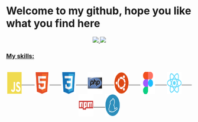  # Welcome to my github, hope you like what you find here
 
<div align="center">
  <a href="https://github.com/Chaicoo">
  <img height="180em" src="https://github-readme-stats.vercel.app/api?username=Chaicoo&show_icons=true&theme=ocean_dark&include_all_commits=true&count_private=true"/>
  <img height="180em" src="https://github-readme-stats.vercel.app/api/top-langs/?username=Chaicoo&layout=compact&langs_count=7&theme=ocean_dark"/>
</div>
 
 ### My skills:
 
<div align="center">
 <div style="display: inline_block"><br>
   <img align="center" alt="Chico-Js" height="60" width="40" src="https://raw.githubusercontent.com/devicons/devicon/master/icons/javascript/javascript-plain.svg">
      &nbsp;&nbsp;&nbsp;&nbsp;&nbsp;&nbsp;&nbsp;
   <img align="center" alt="Chico-HTML" height="60" width="40" src="https://raw.githubusercontent.com/devicons/devicon/master/icons/html5/html5-original.svg">
       &nbsp;&nbsp;&nbsp;&nbsp;&nbsp;&nbsp;
   <img align="center" alt="Chico-CSS" height="60" width="40" src="https://raw.githubusercontent.com/devicons/devicon/master/icons/css3/css3-original.svg">
       &nbsp;&nbsp;&nbsp;&nbsp;&nbsp;&nbsp;
   <img align="center" alt="Chico-PHP" height="60" width="40" src="https://github.com/devicons/devicon/blob/master/icons/php/php-original.svg">
         &nbsp;&nbsp;&nbsp;&nbsp;&nbsp;&nbsp;
   <img align="center" alt="Chico-Linux" height="60" width="40" src="https://github.com/devicons/devicon/blob/master/icons/ubuntu/ubuntu-plain.svg">
           &nbsp;&nbsp;&nbsp;&nbsp;&nbsp;&nbsp;
   <img align="center" alt="Chico-Figma" height="60" width="40" src="https://github.com/devicons/devicon/blob/master/icons/figma/figma-original.svg">
            &nbsp;&nbsp;&nbsp;&nbsp;&nbsp;&nbsp;
   <img align="center" alt="Chico-React" height="60" width="40" src="https://github.com/devicons/devicon/blob/master/icons/react/react-original.svg">
            &nbsp;&nbsp;&nbsp;&nbsp;&nbsp;&nbsp;
   <img align="center" alt="Chico-Npm" height="60" width="40" src="https://github.com/devicons/devicon/blob/master/icons/npm/npm-original-wordmark.svg">
            &nbsp;&nbsp;&nbsp;&nbsp;&nbsp;&nbsp;
   <img align="center" alt="Chico-Yarn" height="60" width="40" src="https://github.com/devicons/devicon/blob/master/icons/yarn/yarn-original.svg">

 </div>
</div>
